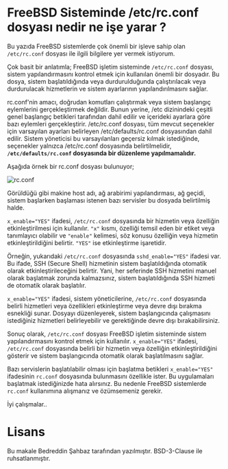 # FreeBSD Sisteminde /etc/rc.conf dosyası nedir ne işe yarar ?

Bu yazıda FreeBSD sistemlerde çok önemli bir işleve sahip olan ```/etc/rc.conf``` dosyası ile ilgili bilgilere yer vermek istiyorum.

Çok basit bir anlatımla; FreeBSD işletim sisteminde ```/etc/rc.conf``` dosyası, sistem yapılandırmasını kontrol etmek için kullanılan önemli bir dosyadır. Bu dosya, sistem başlatıldığında veya durdurulduğunda çalıştırılacak veya durdurulacak hizmetlerin ve sistem ayarlarının yapılandırılmasını sağlar.

rc.conf'nin amacı, doğrudan komutları çalıştırmak veya sistem başlangıç eylemlerini gerçekleştirmek değildir. Bunun yerine, /etc dizinindeki çeşitli genel başlangıç betikleri tarafından dahil edilir ve içerideki ayarlara göre bazı eylemleri gerçekleştirir. /etc/rc.conf dosyası, tüm mevcut seçenekler için varsayılan ayarları belirleyen /etc/defaults/rc.conf dosyasından dahil edilir. Sistem yöneticisi bu varsayılanları geçersiz kılmak istediğinde, seçenekler yalnızca /etc/rc.conf dosyasında belirtilmelidir, **```/etc/defaults/rc.conf``` dosyasında bir düzenleme yapılmamalıdır.**

Aşağıda örnek bir rc.conf dosyası bulunuyor;

![rc.conf](ray-so-export-1-1024x646.png)

Görüldüğü gibi makine host adı, ağ arabirimi yapılandırması, ağ geçidi, sistem başlarken başlaması istenen bazı servisler bu dosyada belirtilmiş halde.

```x_enable="YES"``` ifadesi, ```/etc/rc.conf``` dosyasında bir hizmetin veya özelliğin etkinleştirilmesi için kullanılır. ```"x"``` kısmı, özelliği temsil eden bir etiket veya tanımlayıcı olabilir ve ```"enable"``` kelimesi, söz konusu özelliğin veya hizmetin etkinleştirildiğini belirtir. ```"YES"``` ise etkinleştirme işaretidir.

Örneğin, yukarıdaki ```/etc/rc.conf``` dosyasında ```sshd_enable="YES"``` ifadesi var. Bu ifade, SSH (Secure Shell) hizmetinin sistem başlatıldığında otomatik olarak etkinleştirileceğini belirtir. Yani, her seferinde SSH hizmetini manuel olarak başlatmak zorunda kalmazsınız, sistem başlatıldığında SSH hizmeti de otomatik olarak başlatılır.

```x_enable="YES"``` ifadesi, sistem yöneticilerine, ```/etc/rc.conf``` dosyasında belirli hizmetleri veya özellikleri etkinleştirme veya devre dışı bırakma esnekliği sunar. Dosyayı düzenleyerek, sistem başlangıcında çalışmasını istediğiniz hizmetleri belirleyebilir ve gerektiğinde devre dışı bırakabilirsiniz.

Sonuç olarak, ```/etc/rc.conf``` dosyası FreeBSD işletim sisteminde sistem yapılandırmasını kontrol etmek için kullanılır. ```x_enable="YES"``` ifadesi, ```/etc/rc.conf``` dosyasında belirli bir hizmetin veya özelliğin etkinleştirildiğini gösterir ve sistem başlangıcında otomatik olarak başlatılmasını sağlar.

Bazı servislerin başlatılabilir olması için başlatma betikleri ```x_enable="YES"``` ifadesinin ```rc.conf``` dosyasında bulunmasını özellikle ister. Bu uygulamaları başlatmak istediğinizde hata alırsınız. Bu nedenle FreeBSD sistemlerde ```rc.conf``` kullanımına alışmanız ve özümsemeniz gerekir.

İyi çalışmalar..

# Lisans

Bu makale Bedreddin Şahbaz tarafından yazılmıştır. BSD-3-Clause ile ruhsatlanmıştır.
